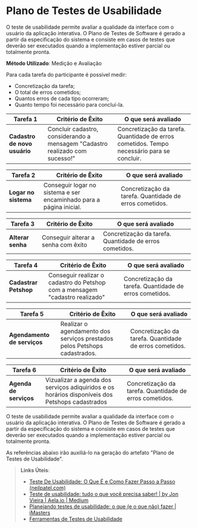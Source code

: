 # Plano de Testes de Usabilidade

O teste de usabilidade permite avaliar a qualidade da interface com o usuário da aplicação interativa. O Plano de Testes de Software é gerado a partir da especificação do sistema e consiste em casos de testes que deverão ser executados quando a implementação estiver parcial ou totalmente pronta.

**Método Utilizado**: Medição e Avaliação

Para cada tarefa do participante é possível medir:

- Concretização da tarefa;
- O total de erros cometidos;
- Quantos erros de cada tipo ocorreram;
- Quanto tempo foi necessário para concluí-la.

|**Tarefa 1**| Critério de Êxito | O que será avaliado |
|   ---  |       ---         |        ---          |
|**Cadastro de novo usuário**| Concluir cadastro, considerando a mensagem "Cadastro realizado com sucesso!" | Concretização da tarefa. Quantidade de erros cometidos. Tempo necessário para se concluir.



|**Tarefa 2**| Critério de Êxito | O que será avaliado |
|     ---    |       ---         |        ---          |
|**Logar no sistema**| Conseguir logar no sistema e ser encaminhado para a página inicial.| Concretização da tarefa. Quantidade de erros cometidos.|


|**Tarefa 3**| Critério de Êxito | O que será avaliado |
|     ---    |       ---         |        ---          |
|**Alterar senha**| Conseguir alterar a senha com êxito | Concretização da tarefa. Quantidade de erros cometidos.|



|**Tarefa 4**| Critério de Êxito | O que será avaliado |
|     ---    |       ---         |        ---          |
|**Cadastrar Petshop**| Conseguir realizar o cadastro do Petshop com a mensagem "cadastro realizado"|Concretização da tarefa. Quantidade de erros cometidos.|



|**Tarefa 5**| Critério de Êxito | O que será avaliado |
|     ---    |       ---         |        ---          |
|**Agendamento de serviços**| Realizar o agendamento dos serviços prestados pelos Petshops cadastrados.|Concretização da tarefa. Quantidade de erros cometidos.|


|**Tarefa 6**| Critério de Êxito | O que será avaliado |
|     ---    |       ---         |        ---          |
|**Agenda de serviços**| Vizualizar a agenda dos serviços adiquiridos e os horários disponíveis dos Petshops cadastrados|Concretização da tarefa. Quantidade de erros cometidos.|

























O teste de usabilidade permite avaliar a qualidade da interface com o usuário da aplicação interativa. O Plano de Testes de Software é gerado a partir da especificação do sistema e consiste em casos de testes que deverão ser executados quando a implementação estiver parcial ou totalmente pronta.

As referências abaixo irão auxiliá-lo na geração do artefato "Plano de Testes de Usabilidade".

> **Links Úteis**:
> - [Teste De Usabilidade: O Que É e Como Fazer Passo a Passo (neilpatel.com)](https://neilpatel.com/br/blog/teste-de-usabilidade/)
> - [Teste de usabilidade: tudo o que você precisa saber! | by Jon Vieira | Aela.io | Medium](https://medium.com/aela/teste-de-usabilidade-o-que-voc%C3%AA-precisa-saber-39a36343d9a6/)
> - [Planejando testes de usabilidade: o que (e o que não) fazer | iMasters](https://imasters.com.br/design-ux/planejando-testes-de-usabilidade-o-que-e-o-que-nao-fazer/)
> - [Ferramentas de Testes de Usabilidade](https://www.usability.gov/how-to-and-tools/resources/templates.html)
